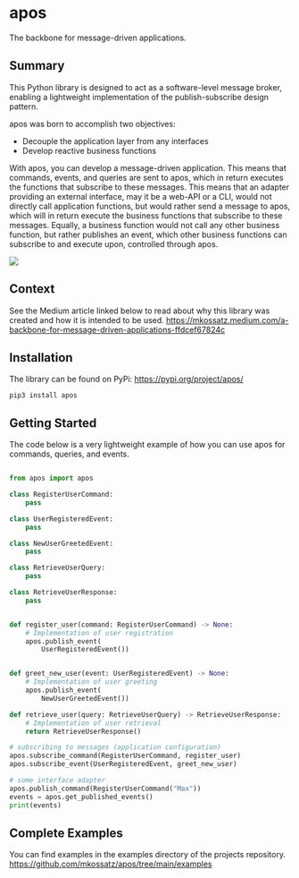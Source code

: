 # apos

The backbone for message-driven applications.

## Summary
This Python library is designed to act as a software-level message broker, enabling a lightweight implementation of the publish-subscribe design pattern.

apos was born to accomplish two objectives:
* Decouple the application layer from any interfaces
* Develop reactive business functions

With apos, you can develop a message-driven application. This means that commands, events, and queries are sent to apos, which in return executes the functions that subscribe to these messages. This means that an adapter providing an external interface, may it be a web-API or a CLI, would not directly call application functions, but would rather send a message to apos, which will in return execute the business functions that subscribe to these messages. Equally, a business function would not call any other business function, but rather publishes an event, which other business functions can subscribe to and execute upon, controlled through apos.

![](https://miro.medium.com/max/652/1*ZTxTLfH0FWRIQLAZFlBGEQ.png)

## Context
See the Medium article linked below to read about why this library was created and how it is intended to be used. 
https://mkossatz.medium.com/a-backbone-for-message-driven-applications-ffdcef67824c


## Installation
The library can be found on PyPi:
https://pypi.org/project/apos/


```shell
pip3 install apos
```

## Getting Started

The code below is a very lightweight example of how you can use apos for commands, queries, and events. 

```python

from apos import apos

class RegisterUserCommand:
    pass

class UserRegisteredEvent:
    pass

class NewUserGreetedEvent:
    pass

class RetrieveUserQuery:
    pass

class RetrieveUserResponse:
    pass


def register_user(command: RegisterUserCommand) -> None:
    # Implementation of user registration
    apos.publish_event(
        UserRegisteredEvent())


def greet_new_user(event: UserRegisteredEvent) -> None:
    # Implementation of user greeting
    apos.publish_event(
        NewUserGreetedEvent())

def retrieve_user(query: RetrieveUserQuery) -> RetrieveUserResponse:
    # Implementation of user retrieval
    return RetrieveUserResponse()

# subscribing to messages (application configuration)
apos.subscribe_command(RegisterUserCommand, register_user)
apos.subscribe_event(UserRegisteredEvent, greet_new_user)

# some interface adapter
apos.publish_command(RegisterUserCommand("Max"))
events = apos.get_published_events()
print(events)

```



## Complete Examples

You can find examples in the examples directory of the projects repository.
https://github.com/mkossatz/apos/tree/main/examples